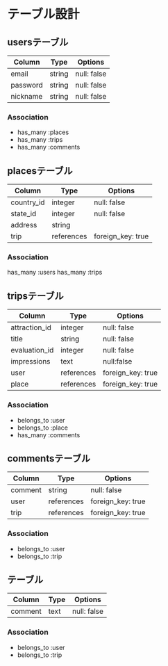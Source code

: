 # テーブル設計

## usersテーブル
| Column             | Type   | Options     |
| ------------------ | ------ | ----------- |
| email              | string | null: false |
| password           | string | null: false |
| nickname           | string | null: false |
### Association
- has_many :places
- has_many :trips
- has_many :comments


## placesテーブル
| Column     | Type       | Options           |
| ---------  | ---------- | ----------------- |
| country_id | integer    | null: false       |
| state_id   | integer    | null: false       |
| address    | string     |                   |
| trip       | references | foreign_key: true |
### Association
has_many :users
has_many :trips


## tripsテーブル
| Column        | Type       | Options           |   
| ------------- | ---------- | ----------------- |
| attraction_id | integer    | null: false       |アトラクション
| title         | string     | null: false       |タイトル
| evaluation_id | integer    | null: false       |評価
| impressions   | text       | null:false        |感想
| user          | references | foreign_key: true |
| place         | references | foreign_key: true |
### Association
- belongs_to :user
- belongs_to :place
- has_many :comments


## commentsテーブル
| Column  | Type       | Options           |
| ------- | ---------- | ----------------- |
| comment | string     | null: false       |
| user    | references | foreign_key: true |
| trip    | references | foreign_key: true |
### Association
- belongs_to :user
- belongs_to :trip


## テーブル
| Column   | Type  | Options     |
| -------- | ----- | ----------- |
| comment  | text  | null: false |
### Association
- belongs_to :user
- belongs_to :trip
